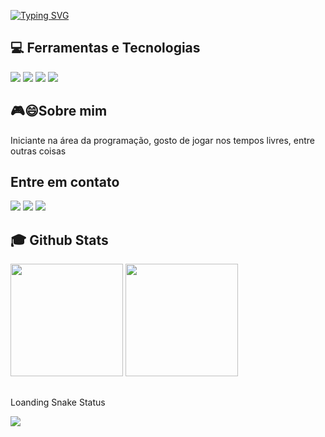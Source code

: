 [![Typing SVG](https://readme-typing-svg.herokuapp.com?font=Fira+Code&pause=1000&random=false&width=435&lines=Ea%C3%AD+blz%3F+Sou+o+Caio)](https://git.io/typing-svg)

## 💻 Ferramentas e Tecnologias
<div>
  <img src="https://img.shields.io/badge/HTML5-f56320?style=for-the-badge&logo=html5&logoColor=white" target="_blank"></a>
  <img src="https://img.shields.io/badge/CSS3-2079f5?style=for-the-badge&logo=css3&logoColor=white" target="_blank"></a>
  <img src="https://img.shields.io/badge/JavaScript-d0d02f?style=for-the-badge&logo=javascript&logoColor=black" target="_blank"></a>
  <img src="https://img.shields.io/badge/Python-8c0ec2?style=for-the-badge&logo=python&logoColor=black" target="_blank"></a>
  </div>

##
## 🎮😄Sobre mim
Iniciante na área da programação, gosto de jogar nos tempos livres, entre outras coisas

##
## Entre em contato
<div>
  <a href="https://www.instagram.com/caio.portelad/" target="_blank"><img src="https://img.shields.io/badge/-Instagram-%23E4405F?style=for-the-badge&logo=instagram&logoColor=white" target="_blank"></a>
 	<a href="https://www.facebook.com/caioporteladonascimento" target="_blank"><img src="https://img.shields.io/badge/-Facebook-3b5998?style=for-the-badge&logo=facebook&logoColor=white" target="_blank"></a>
   <a href="#" target="_blank"><img src="https://img.shields.io/badge/Discord-7289DA?style=for-the-badge&logo=discord&logoColor=white" target="_blank"></a> 
</div>

## :mortar_board: Github Stats
<div>
  <a href="https://github.com/caio3011"></a>
  <img height="180em" src="https://github-readme-stats.vercel.app/api?username=caio3011&show_icons=true&theme=dracula&include_all_commits=true&count_private=true"/>
  <img height="180em" src="https://github-readme-stats.vercel.app/api/top-langs/?username=caio3011&layout=compact&langs_count=7&theme=dracula"/>
</div>


##
Loanding Snake Status
<div>
  <picture align="center"> 
    <img src="https://github.com/caio3011/caio3011/blob/main/snake-svg.svg">
  </picture>
</div>
